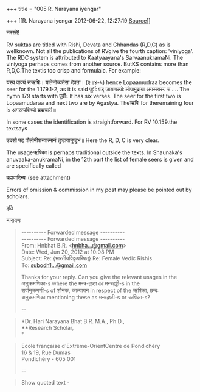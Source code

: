 +++
title = "005 R. Narayana iyengar"

+++
[[R. Narayana iyengar	2012-06-22, 12:27:19 [Source](https://groups.google.com/g/bvparishat/c/tDvyp9uDrJ4)]]



नमस्ते!

RV suktas are titled with Rishi, Devata and Chhandas (R,D,C) as is wellknown. Not all the publications of RVgive the fourth caption: 'viniyoga'. The RDC system is attributed to Kaatyaayana's SarvaanukramaNi. The viniyoga perhaps comes from another source. ButKS contains more than R,D,C.The textis too crisp and formulaic. For example:

यस्य वाक्यं सऋषिः। यातेनोच्यतेसा देवता। (२।४-५) hence Lopaamudraa becomes the seer for the 1.179.1-2, as it is said पूर्वीः षड् जायापत्योः लोपामुद्राया अगस्त्यस्य च .... The hymn 179 starts with
पूर्वीः. It has six verses. The seer for the first two is Lopaamudaraa and next two are by Agastya. Theऋषिः for theremaining four is अगस्त्यशिष्यो ब्रह्मचारी॥

In some cases the identification is straightforward. For RV 10.159.the textsays

उदसौ षट् पौलोमीशच्यात्मानं तुष्टावानुष्टुभं॥ Here the R, D, C is very clear.

The usageऋषिका is perhaps traditional outside the texts. In Shaunaka's anuvaaka-anukramaNi, in the 12th part the list of female seers is given and are specifically called

ब्रह्मवादिन्यः (see attachment)

Errors of omission & commission in my post may please be pointed out by scholars.

इति 

नारायणः  

> ---------- Forwarded message ----------  
> ---------- Forwarded message ----------  
> From: Hnbhat B.R. \<[hnbha...@gmail.com]()\>  
> Date: Wed, Jun 20, 2012 at 10:08 PM  
> Subject: Re: {भारतीयविद्वत्परिषत्} Re: Female Vedic Rishis  
> To: [subodh1...@gmail.com]()  
>   
> Thanks for your reply. Can you give the relevant usages in the  
> अनुक्रमणिका-s where the मन्त्र-द्रष्टा or मन्त्रद्रष्ट्री-s in the  
> सर्वानुक्रमणी-s of शौनक, कात्यायन in respect of the ऋषिका, छन्दः  
> अनुक्रमणिका mentioning these as मन्त्रद्रष्टी-s or ऋषिका-s?  
>   
> --  

> \*Dr. Hari Narayana Bhat B.R. M.A., Ph.D.,  
> \*\*Research Scholar,  
> \*

>   
> Ecole française d'Extrême-OrientCentre de Pondichéry  
> 16 & 19, Rue Dumas  
> Pondichéry - 605 001  
>   
> --  

> Show quoted text -

  


